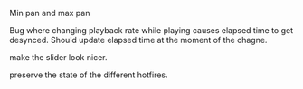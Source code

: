 

Min pan and max pan

Bug where changing playback rate while playing causes elapsed time to get desynced. Should update elapsed time at the moment of the chagne.


make the slider look nicer.


preserve the state of the different hotfires.